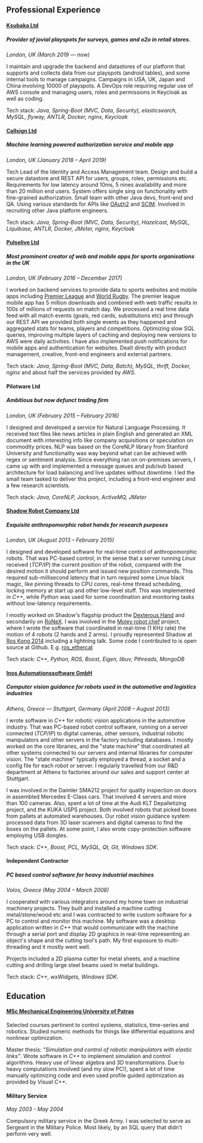 ## Professional Experience

#### [Ksubaka Ltd](https://ksubaka.com)
##### Provider of jovial playspots for surveys, games and o2o in retail stores.
*London, UK (March 2019 — now)*

I maintain and upgrade the backend and datastores of our platform that supports and collects data from our playspots (android tables), and some internal tools to manage campaigns. Campaigns in USA, UK, Japan and China involving 10000 of playspots. A DevOps role requiring regular use of AWS console and managing users, roles and permissions in Keycloak as well as coding.

Tech stack: *Java, Spring-Boot (MVC, Data, Security), elasticsearch, MySQL, flyway, ANTLR, Docker, nginx, Keycloak*

#### [Callsign Ltd](https://callsign.com)
##### Machine learning powered authorization service and mobile app  
*London, UK (January 2018 – April 2019)*

Tech Lead of the Identity and Access Management team. Design and build a secure datastore and REST API for users, groups, roles, permissions etc. Requirements for low latency around 10ms, 5 nines availability and more than 20 million end users. System offers single sing on functionality with fine-grained authorization. Small team with other Java devs, front-end and QA. Using various standards for APIs like [OAuth2](https://en.wikipedia.org/wiki/OAuth#OAuth_2.0) and [SCIM](https://en.wikipedia.org/wiki/System_for_Cross-domain_Identity_Management). Involved in recruiting other Java platform engineers.

Tech stack: *Java, Spring-Boot (MVC, Data, Security), Hazelcast, MySQL, Liquibase, ANTLR, Docker, JMeter, nginx, Keycloak*

#### [Pulselive Ltd](https://www.pulselive.com)
##### Most prominent creator of web and mobile apps for sports organisations in the UK 
*London, UK (February 2016 – December 2017)*

I worked on backend services to provide data to sports websites and mobile apps including [Premier League](https://www.premierleague.com) and [World Rugby](https://www.world.rugby). The premier league mobile app has 5 million downloads and combined with web traffic results in 100s of millions of requests on match day. We processed a real time data feed with all match events (goals, red cards, substitutions etc) and through our REST API we provided both single events as they happened and aggregated stats for teams, players and competitions. Optimizing slow SQL queries, improving multiple layers of caching and deploying new versions to AWS were daily activities. I have also implemented push notifications for mobile apps and authentication for websites. Dealt directly with product management, creative, front-end engineers and external partners.

Tech stack: *Java, Spring-Boot (MVC, Data, Batch), MySQL, thrift, Docker, nginx* and about half the services provided by *AWS*.

#### Pilotware Ltd
##### Ambitious but now defunct trading firm
*London, UK (February 2015 – February 2016)*

I designed and developed a service for Natural Language Processing. It received text files like news articles in plain English and generated an XML document with interesting info like company acquisitions or speculation on commodity prices. NLP was based on the CoreNLP library from Stanford University and functionality was way beyond what can be achieved with regex or sentiment analysis. Since everything ran on on-premises servers, I came up with and implemented a message queues and pub/sub based architecture for load balancing and live updates without downtime. I led the small team tasked to deliver this project, including a front-end engineer and a few research scientists.

Tech stack: *Java, CoreNLP, Jackson, ActiveMQ, JMeter*

#### [Shadow Robot Company Ltd](https://www.shadowrobot.com)
##### Exquisite anthropomorphic robot hands for research purposes
*London, UK (August 2013 – February 2015)*

I designed and developed software for real-time control of anthropomorphic robots. That was PC-based control, in the sense that a server running *Linux* received (*TCP/IP*) the current position of the robot, compared with the desired motion it should perform and issued new position commands. This required sub-millisecond latency that in turn required some Linux black magic, like pinning threads to CPU cores, real-time thread scheduling, locking memory at start up and other low-level stuff. This was implemented in *C++*, while *Python* was used for some coordination and monitoring tasks without low-latency requirements.

I mostly worked on Shadow's flagship product the [Dexterous Hand](https://www.shadowrobot.com/products/dexterous-hand) and secondarily on [RoNeX](https://www.shadowrobot.com/ronex-available-for-pre-order). I was involved in the [Moley robot chef](https://www.bbc.co.uk/news/science-environment-32282131) project, where I wrote the software that coordinated in real-time (1 KHz rate) the motion of 4 robots (2 hands and 2 arms). I proudly represented Shadow at [Ros Kong 2014](https://events.osrfoundation.org/ros-kong-2014) including a lightning talk. Some code I contributed to is open source at Github. E.g. [ros_ethercat](https://github.com/shadow-robot/ros_ethercat)

Tech stack: *C++, Python, ROS, Boost, Eigen, libuv, Pthreads, MongoDB*

#### [Inos Automationssoftware GmbH](https://www.inos-automation.de/home)
##### Computer vision guidance for robots used in the automotive and logistics industries
*Athens, Greece — Stuttgart, Germany (April 2008 – August 2013)*

I wrote software in *C++* for robotic vision applications in the automotive industry. That was PC-based robot control software, running on a server connected (*TCP/IP*) to digital cameras, other sensors, industrial robotic manipulators and other servers in the factory including databases. I mostly worked on the core libraries, and the "state machine" that coordinated all other systems connected to our servers and internal libraries for computer vision. The "state machine" typically employed a thread, a socket and a config file for each robot or server. I regularly travelled from our R&D department at Athens to factories around our sales and support center at Stuttgart.

I was involved in the Daimler SMA212 project for quality inspection on doors in assembled Mercedes E-Class cars. That involved 4 servers and more than 100 cameras. Also, spent a lot of time at the Audi KLT Depalletizing project, and the KUKA USPS project. Both involved robots that picked boxes from pallets at automated warehouses. Our robot vision guidance system processed data from 3D laser scanners and digital cameras to find the boxes on the pallets. At some point, I also wrote copy-protection software employing USB dongles.

Tech stack: *C++, Boost, PCL, MySQL, Qt, Git, Windows SDK*.

#### Independent Contractor
##### PC based control software for heavy industrial machines
*Volos, Greece (May 2004 – March 2008)*

I cooperated with various integrators around my home town on industrial machinery projects. They built and installed a machine cutting metal/stone/wood etc and I was contracted to write custom software for a PC to control and monitor this machine. My software was a desktop application written in *C++* that would communicate with the machine through a serial port and display 2D graphics in real-time representing an object's shape and the cutting tool's path. My first exposure to multi-threading and it mostly went well.

Projects included a 2D plasma cutter for metal sheets, and a machine cutting and drilling large steel beams used in metal buildings.

Tech stack: *C++, wxWidgets, Windows SDK*.

## Education
#### [MSc Mechanical Engineering University of Patras](http://www.mead.upatras.gr/lang_en/)

Selected courses pertinent to control systems, statistics, time-series and robotics. Studied numeric methods for things like differential equations and nonlinear optimization.

Master thesis: *"Simulation and control of robotic manipulators with elastic links"*. Wrote software in *C++* to implement simulation and control algorithms. Heavy use of linear algebra and 3D transformations. Due to heavy computations involved (and my slow PC!), spent a lot of time manually optimizing code and even used profile guided optimization as provided by *Visual C++*.

#### Military Service
*May 2003 - May 2004*

Compulsory military service in the Greek Army. I was selected to serve as Sergeant in the Military Police. Most likely, by an SQL query that didn't perform very well.
